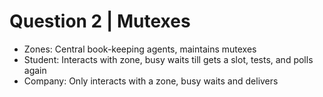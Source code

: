 # Question 2 | Mutexes

* Zones: Central book-keeping agents, maintains mutexes
* Student: Interacts with zone, busy waits till gets a slot, tests, and polls again
* Company: Only interacts with a zone, busy waits and delivers
